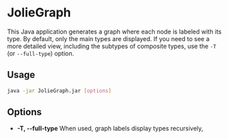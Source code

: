 # JolieGraph

This Java application generates a graph where each node is labeled with its type. By default, only the main types are
displayed. If you need to see a more detailed view, including the subtypes of composite types, use the `-T` (or
`--full-type`) option.

## Usage

```bash
java -jar JolieGraph.jar [options]
```

## Options

- **-T, --full-type**
  When used, graph labels display types recursively,